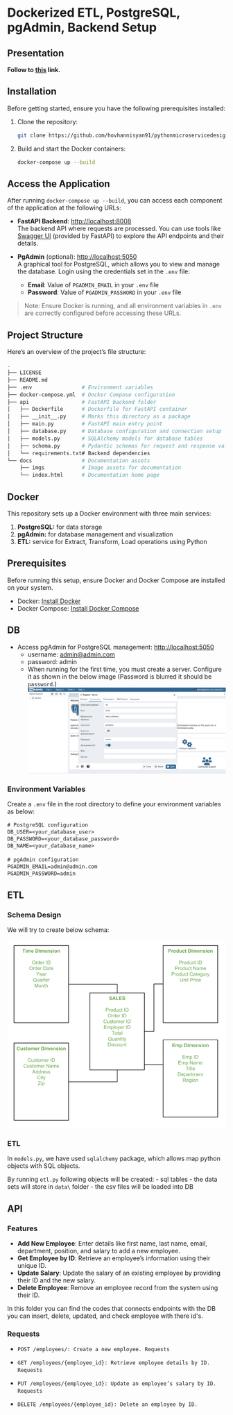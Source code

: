 # Dockerized ETL, PostgreSQL, pgAdmin, Backend Setup

## Presentation 

**Follow to [this](https://hovhannisyan91.github.io/pythonmicroservicedesign/) link.**

## Installation


Before getting started, ensure you have the following prerequisites installed:

1. Clone the repository:
   ```bash
   git clone https://github.com/hovhannisyan91/pythonmicroservicedesign.git
   ```

2. Build and start the Docker containers:
   ```bash
   docker-compose up --build
   ```

## Access the Application

After running `docker-compose up --build`, you can access each component of the application at the following URLs:


- **FastAPI Backend**: [http://localhost:8008](http://localhost:8008)  
  The backend API where requests are processed. You can use tools like [Swagger UI](http://localhost:8008/docs) (provided by FastAPI) to explore the API endpoints and their details.

- **PgAdmin** (optional): [http://localhost:5050](http://localhost:5050)  
  A graphical tool for PostgreSQL, which allows you to view and manage the database. Login using the credentials set in the `.env` file:
  
  - **Email**: Value of `PGADMIN_EMAIL` in your `.env` file
  - **Password**: Value of `PGADMIN_PASSWORD` in your `.env` file

> Note: Ensure Docker is running, and all environment variables in `.env` are correctly configured before accessing these URLs.



## Project Structure

Here’s an overview of the project’s file structure:

```bash
.
├── LICENSE
├── README.md
├── .env                # Environment variables
├── docker-compose.yml  # Docker Compose configuration
├── api                 # FastAPI backend folder
│   ├── Dockerfile      # Dockerfile for FastAPI container
│   ├── __init__.py     # Marks this directory as a package
│   ├── main.py         # FastAPI main entry point
│   ├── database.py     # Database configuration and connection setup
│   ├── models.py       # SQLAlchemy models for database tables
│   ├── schema.py       # Pydantic schemas for request and response validation
│   └── requirements.txt# Backend dependencies
└── docs                # Documentation assets
    ├── imgs            # Image assets for documentation
    └── index.html      # Documentation home page
```

## Docker 

This repository sets up a Docker environment with three main services:

1. **PostgreSQL:** for data storage
2. **pgAdmin:** for database management and visualization
3. **ETL:** service for Extract, Transform, Load operations using Python

## Prerequisites

Before running this setup, ensure Docker and Docker Compose are installed on your system.


- Docker: [Install Docker](https://docs.docker.com/get-docker/)
- Docker Compose: [Install Docker Compose](https://docs.docker.com/compose/install/)


## DB

- Access pgAdmin for PostgreSQL management: [http://localhost:5050](http://localhost:5050)
    - username: admin@admin.com 
    - password: admin
    - When running for the first time, you must create a server. Configure it as shown in the below image (Password is blurred it should be `password`.)
    ![Server Setup](docs/imgs/pgadmin_setup.png)

### Environment Variables

Create a `.env` file in the root directory to define your environment variables as below:

```env
# PostgreSQL configuration
DB_USER=<your_database_user>
DB_PASSWORD=<your_database_password>
DB_NAME=<your_database_name>

# pgAdmin configuration
PGADMIN_EMAIL=admin@admin.com
PGADMIN_PASSWORD=admin
```



## ETL

### Schema Design

We will try to create below schema:

![Star Schema](docs/imgs/star_schema.png)

### ETL

In `models.py`, we have used `sqlalchemy` package, which allows map python objects with SQL objects.

By running `etl.py` following objects will be created:
    - sql tables 
    - the data sets will store in `data\` folder
    - the csv files will be loaded into DB

## API


### Features

- **Add New Employee**: Enter details like first name, last name, email, department, position, and salary to add a new employee.
- **Get Employee by ID**: Retrieve an employee’s information using their unique ID.
- **Update Salary**: Update the salary of an existing employee by providing their ID and the new salary.
- **Delete Employee**: Remove an employee record from the system using their ID.

In this folder you can find the codes that connects endpoints with the DB you can insert, delete, updated, and check employee with there id's.

### Requests

- `POST /employees/: Create a new employee. Requests`

- `GET /employees/{employee_id}: Retrieve employee details by ID. Requests`

- `PUT /employees/{employee_id}: Update an employee’s salary by ID. Requests`

- `DELETE /employees/{employee_id}: Delete an employee by ID.`
